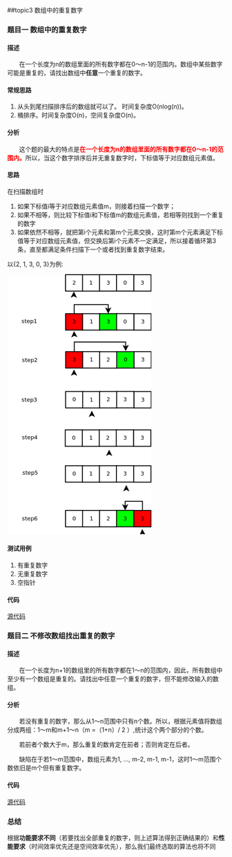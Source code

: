 
##topic3 数组中的重复数字

### 题目一 数组中的重复数字

#### 描述
&nbsp;&nbsp;&nbsp;&nbsp;&nbsp;&nbsp;&nbsp;在一个长度为n的数组里面的所有数字都在0～n-1的范围内。数组中某些数字可能是重复的，请找出数组中**任意**一个重复的数字。

#### 常规思路
1. 从头到尾扫描排序后的数组就可以了。 时间复杂度O(nlog(n))。<br>
2. 桶排序。时间复杂度O(n)，空间复杂度O(n)。

#### 分析
&nbsp;&nbsp;&nbsp;&nbsp;&nbsp;&nbsp;&nbsp;这个题的最大的特点是<font color="red">**在一个长度为n的数组里面的所有数字都在0～n-1的范围内。**</font>所以，当这个数字排序后并无重复数字时，下标值等于对应数组元素值。

#### 思路

在扫描数组时
1. 如果下标值i等于对应数组元素值m，则接着扫描一个数字；
2. 如果不相等，则比较下标值i和下标值m的数组元素值，若相等则找到一个重复的数字
3. 如果依然不相等，就把第i个元素和第m个元素交换，这时第m个元素满足下标值等于对应数组元素值，但交换后第i个元素不一定满足，所以接着循环第3条，直至都满足条件扫描下一个或者找到重复数字结束。

以{2, 1, 3, 0, 3}为例:

<img src="../img/topic3.png"/>

#### 测试用例

1. 有重复数字
2. 无重复数字
3. 空指针

#### 代码

<a href="../src/topic3.c">源代码</a>

### 题目二 不修改数组找出重复的数字

#### 描述

&nbsp;&nbsp;&nbsp;&nbsp;&nbsp;&nbsp;&nbsp;在一个长度为n+1的数组里的所有数字都在1～n的范围内，因此，所有数组中至少有一个数组是重复的。请找出中任意一个重复的数字，但不能修改输入的数组。

#### 分析

&nbsp;&nbsp;&nbsp;&nbsp;&nbsp;&nbsp;&nbsp;若没有重复的数字，那么从1～n范围中只有n个数。所以，根据元素值将数组分成两组：1～m和m+1～n（m =（1+n）/ 2 ）,统计这个两个部分的个数。

&nbsp;&nbsp;&nbsp;&nbsp;&nbsp;&nbsp;&nbsp;若前者个数大于m，那么重复的数肯定在前者；否则肯定在后者。

&nbsp;&nbsp;&nbsp;&nbsp;&nbsp;&nbsp;&nbsp;缺陷在于若1～m范围中，数组元素为1, ..., m-2, m-1, m-1，这时1～m范围个数依旧是m个但有重复数字。

#### 代码

<a href="../src/topic3_change1.c">源代码<a>

### 总结

根据**功能要求不同**（若要找出全部重复的数字，则上述算法得到正确结果的）和**性能要求**（时间效率优先还是空间效率优先），那么我们最终选取的算法也将不同
